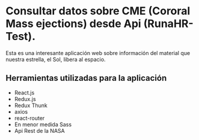 # Consultar datos sobre CME (Cororal Mass ejections) desde Api (RunaHR-Test).

Esta es una interesante aplicación web sobre información del material que nuestra estrella, el Sol, libera al espacio.

## Herramientas utilizadas para la aplicación

- React.js
- Redux.js
- Redux Thunk
- axios
- react-router
- En menor medida Sass
- Api Rest de la NASA
